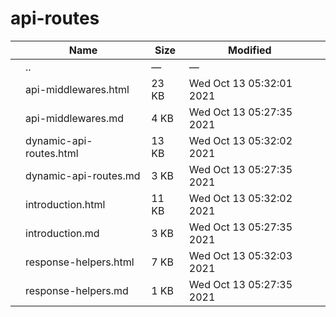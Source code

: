 # api-routes

<table><thead><tr class="header"><th></th><th>Name</th><th>Size</th><th>Modified</th><th></th></tr></thead><tbody><tr class="odd"><td></td><td><span class="goup">..</span></td><td>—</td><td>—</td><td></td></tr><tr class="even"><td></td><td><span class="name">api-middlewares.html</span></td><td>23 KB</td><td>Wed Oct 13 05:32:01 2021</td><td></td></tr><tr class="odd"><td></td><td><span class="name">api-middlewares.md</span></td><td>4 KB</td><td>Wed Oct 13 05:27:35 2021</td><td></td></tr><tr class="even"><td></td><td><span class="name">dynamic-api-routes.html</span></td><td>13 KB</td><td>Wed Oct 13 05:32:02 2021</td><td></td></tr><tr class="odd"><td></td><td><span class="name">dynamic-api-routes.md</span></td><td>3 KB</td><td>Wed Oct 13 05:27:35 2021</td><td></td></tr><tr class="even"><td></td><td><span class="name">introduction.html</span></td><td>11 KB</td><td>Wed Oct 13 05:32:02 2021</td><td></td></tr><tr class="odd"><td></td><td><span class="name">introduction.md</span></td><td>3 KB</td><td>Wed Oct 13 05:27:35 2021</td><td></td></tr><tr class="even"><td></td><td><span class="name">response-helpers.html</span></td><td>7 KB</td><td>Wed Oct 13 05:32:03 2021</td><td></td></tr><tr class="odd"><td></td><td><span class="name">response-helpers.md</span></td><td>1 KB</td><td>Wed Oct 13 05:27:35 2021</td><td></td></tr></tbody></table>
